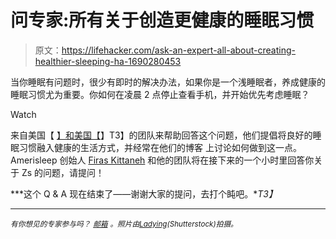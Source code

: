 # 问专家:所有关于创造更健康的睡眠习惯

> 原文：<https://lifehacker.com/ask-an-expert-all-about-creating-healthier-sleeping-ha-1690280453>

当你睡眠有问题时，很少有即时的解决办法，如果你是一个浅睡眠者，养成健康的睡眠习惯尤为重要。你如何在凌晨 2 点停止查看手机，并开始优先考虑睡眠？

Watch

来自美国【 [】和美国【](http://www.amerisleep.com/)】T3】的团队来帮助回答这个问题，他们提倡将良好的睡眠习惯融入健康的生活方式，并经常在他们的博客 上讨论如何做到这一点。Amerisleep 创始人 [Firas Kittaneh](https://twitter.com/firaskittaneh) 和他的团队将在接下来的一个小时里回答你关于 Zs 的问题，请提问！

***这个 Q & A 现在结束了——谢谢大家的提问，去打个盹吧。**T3】*

* * *

<small>*有你想见的专家参与吗？*</small> [<small>*邮箱*</small>](mailto:andy@lifehacker.com) <small>*。照片由*</small>[<small>*Ladying*</small>](http://www.shutterstock.com/pic-220778143/stock-photo-asian-woman-sleeping-in-white-bed-view-from-above.html)<small>*(Shutterstock)拍摄。*</small>